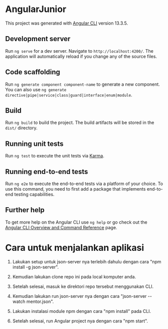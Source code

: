 # AngularJunior

This project was generated with [Angular CLI](https://github.com/angular/angular-cli) version 13.3.5.

## Development server

Run `ng serve` for a dev server. Navigate to `http://localhost:4200/`. The application will automatically reload if you change any of the source files.

## Code scaffolding

Run `ng generate component component-name` to generate a new component. You can also use `ng generate directive|pipe|service|class|guard|interface|enum|module`.

## Build

Run `ng build` to build the project. The build artifacts will be stored in the `dist/` directory.

## Running unit tests

Run `ng test` to execute the unit tests via [Karma](https://karma-runner.github.io).

## Running end-to-end tests

Run `ng e2e` to execute the end-to-end tests via a platform of your choice. To use this command, you need to first add a package that implements end-to-end testing capabilities.

## Further help

To get more help on the Angular CLI use `ng help` or go check out the [Angular CLI Overview and Command Reference](https://angular.io/cli) page.

# Cara untuk menjalankan aplikasi
1. Lakukan setup untuk json-server nya terlebih dahulu dengan cara "npm install -g json-server".

2. Kemudian lakukan clone repo ini pada local komputer anda.

3. Setelah selesai, masuk ke direktori repo tersebut menggunakan CLI.

4. Kemudian lakukan run json-server nya dengan cara "json-server --watch mentor.json".

5. Lakukan instalasi module npm dengan cara "npm install" pada CLI.

6. Setelah selesai, run Angular project nya dengan cara "npm start".
